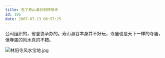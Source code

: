 ```yaml
---
title: 去了寿山瀑谷和林阳寺
id: 195
date: 2007-07-13 06:57:25
---
```


公司组织的，省登协承办的。寿山瀑谷本身并不好玩，寺庙也是天下一样的寺庙，但寺庙的风水真的不错。

![林阳寺风水宝地.jpg](http://www.candreams.com/images/dad/temple.jpg "林阳寺风水宝地.jpg")